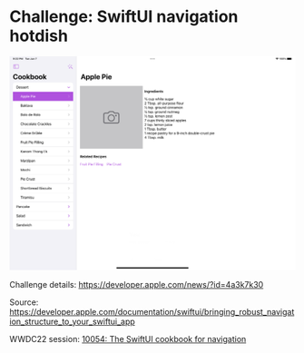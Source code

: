 # Challenge: SwiftUI navigation hotdish

<img src="images/result.png">

Challenge details: https://developer.apple.com/news/?id=4a3k7k30

Source: https://developer.apple.com/documentation/swiftui/bringing_robust_navigation_structure_to_your_swiftui_app

WWDC22 session: [10054: The SwiftUI cookbook for navigation](https://developer.apple.com/wwdc22/10054/)
